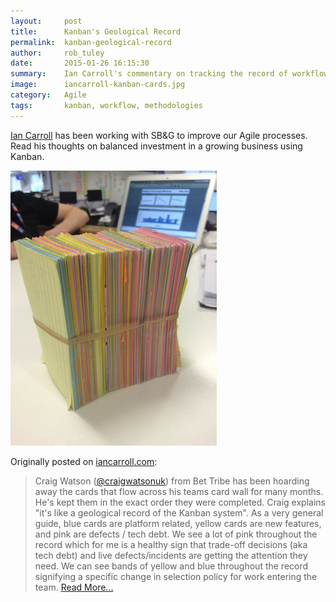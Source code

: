 ```yaml
---
layout:     post
title:      Kanban's Geological Record
permalink:  kanban-geological-record
author:     rob_tuley
date:       2015-01-26 16:15:30
summary:    Ian Carroll's commentary on tracking the record of workflow by looking at the Kanban cards coming off the boards.
image:      iancarroll-kanban-cards.jpg
category:   Agile
tags:       kanban, workflow, methodologies
---
```


[Ian Carroll](http://iancarroll.com/) has been working with SB&G to improve our Agile processes. Read his thoughts on balanced investment in a growing business using Kanban.

![Kanban Cards](/images/iancarroll-kanban-cards.jpg)

Originally posted on [iancarroll.com](http://iancarroll.com/2015/01/23/kanbans-geological-record/):

> Craig Watson ([@craigwatsonuk](https://twitter.com/craigwatsonuk)) from Bet Tribe has been hoarding away the cards that flow across his teams card wall for many months. He's kept them in the exact order they were completed. Craig explains "it's like a geological record of the Kanban system". As a very general guide, blue cards are platform related, yellow cards are new features, and pink are defects / tech debt. We see a lot of pink throughout the record which for me is a healthy sign that trade-off decisions (aka tech debt) and live defects/incidents are getting the attention they need. We can see bands of yellow and blue throughout the record signifying a specific change in selection policy for work entering the team.
> [Read More...](http://iancarroll.com/2015/01/23/kanbans-geological-record/)
